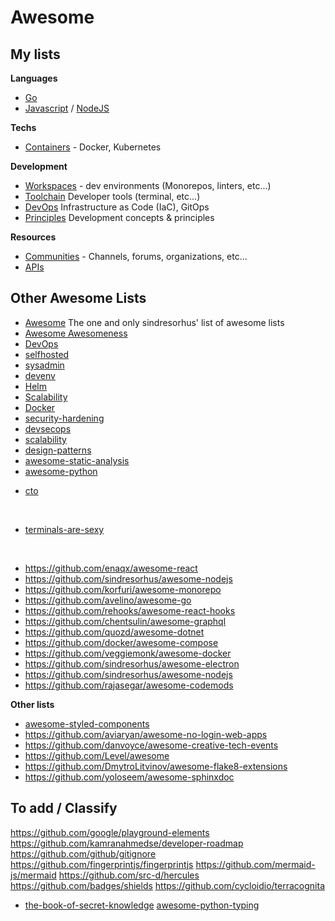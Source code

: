 # Awesome

## My lists

**Languages**

- [Go](./docs/awesome-go.md)
- [Javascript](./docs/awesome-frontend.md) / [NodeJS](./docs/awesome-nodejs.md)

**Techs**

- [Containers](./docs/awesome-containers.md) - Docker, Kubernetes

**Development**

- [Workspaces](./docs/awesome-workspace.md) - dev environments (Monorepos, linters, etc...)
- [Toolchain](./docs/awesome-toolchains.md) Developer tools (terminal, etc...)
- [DevOps](./docs/awesome-devops.md) Infrastructure as Code (IaC), GitOps
- [Principles](./docs/awesome-principles.md) Development concepts & principles

**Resources**

- [Communities](./docs/awesome-communities.md) - Channels, forums, organizations, etc...
- [APIs](./docs/awesome-apis.md)

## Other Awesome Lists

- [Awesome](https://github.com/sindresorhus/awesome) The one and only sindresorhus' list of awesome lists
- [Awesome Awesomeness](https://github.com/bayandin/awesome-awesomeness)
- [DevOps](http://awesome-devops.xyz/#awesome-devops)
- [selfhosted](https://github.com/awesome-selfhosted/awesome-selfhosted)
- [sysadmin](https://github.com/awesome-foss/awesome-sysadmin)
- [devenv](https://github.com/jondot/awesome-devenv)
- [Helm](https://github.com/cdwv/awesome-helm)
- [Scalability](https://github.com/binhnguyennus/awesome-scalability)
- [Docker](https://github.com/veggiemonk/awesome-docker)
- [security-hardening](https://github.com/decalage2/awesome-security-hardening)
- [devsecops](https://github.com/devsecops/awesome-devsecops)
- [scalability](https://github.com/binhnguyennus/awesome-scalability)
- [design-patterns](https://github.com/DovAmir/awesome-design-patterns)
- [awesome-static-analysis](https://github.com/mre/awesome-static-analysis)
- [awesome-python](https://github.com/vinta/awesome-python)

* [cto](https://github.com/kuchin/awesome-cto#people-management)

<br/>

- [terminals-are-sexy](https://github.com/k4m4/terminals-are-sexy)

<br/>

- <https://github.com/enaqx/awesome-react>
- <https://github.com/sindresorhus/awesome-nodejs>
- <https://github.com/korfuri/awesome-monorepo>
- <https://github.com/avelino/awesome-go>
- <https://github.com/rehooks/awesome-react-hooks>
- <https://github.com/chentsulin/awesome-graphql>
- <https://github.com/quozd/awesome-dotnet>
- <https://github.com/docker/awesome-compose>
- <https://github.com/veggiemonk/awesome-docker>
- <https://github.com/sindresorhus/awesome-electron>
- <https://github.com/sindresorhus/awesome-nodejs>
- <https://github.com/rajasegar/awesome-codemods>

**Other lists**

- [awesome-styled-components](https://github.com/styled-components/awesome-styled-components)
- <https://github.com/aviaryan/awesome-no-login-web-apps>
- <https://github.com/danvoyce/awesome-creative-tech-events>
- <https://github.com/Level/awesome>
- <https://github.com/DmytroLitvinov/awesome-flake8-extensions>
- <https://github.com/yoloseem/awesome-sphinxdoc>


## To add / Classify

<https://github.com/google/playground-elements>
<https://github.com/kamranahmedse/developer-roadmap>
<https://github.com/github/gitignore>
<https://github.com/fingerprintjs/fingerprintjs>
<https://github.com/mermaid-js/mermaid>
<https://github.com/src-d/hercules>
<https://github.com/badges/shields>
<https://github.com/cycloidio/terracognita>

- [the-book-of-secret-knowledge](https://github.com/trimstray/the-book-of-secret-knowledge)
[awesome-python-typing](https://github.com/typeddjango/awesome-python-typing)
